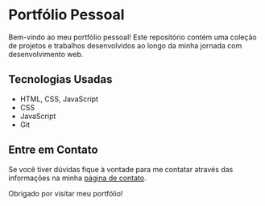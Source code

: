 # Portfólio Pessoal

Bem-vindo ao meu portfólio pessoal! Este repositório contém uma coleção de projetos e trabalhos desenvolvidos ao longo da minha jornada com desenvolvimento web. 

## Tecnologias Usadas

- HTML, CSS, JavaScript
- CSS
- JavaScript
- Git

## Entre em Contato

Se você tiver dúvidas fique à vontade para me contatar através das informações na minha [página de contato](https://wendelduarte.com.br/#contato).

Obrigado por visitar meu portfólio!
